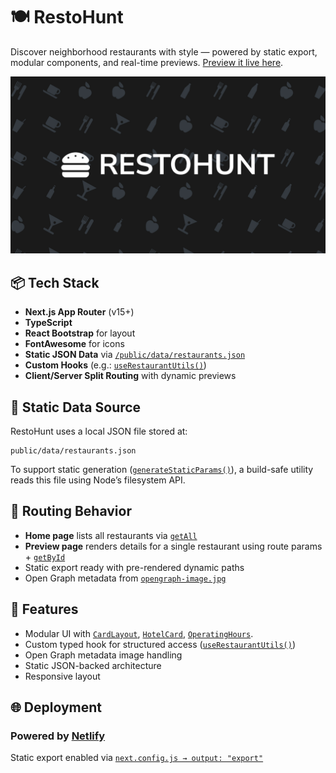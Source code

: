 # 🍽️ RestoHunt

Discover neighborhood restaurants with style — powered by static export, modular components, and real-time previews.
[Preview it live here](https://restohunt.netlify.app).

![RestoHunt Cover](./src/app/opengraph-image.jpg)

## 📦 Tech Stack

- **Next.js App Router** (v15+)
- **TypeScript**
- **React Bootstrap** for layout
- **FontAwesome** for icons
- **Static JSON Data** via [`/public/data/restaurants.json`](./public/data/restaurants.json)
- **Custom Hooks** (e.g.: [`useRestaurantUtils()`](./src/hooks/data/index.ts#L6))
- **Client/Server Split Routing** with dynamic previews

## 📁 Static Data Source

RestoHunt uses a local JSON file stored at:

```
public/data/restaurants.json
```

To support static generation ([`generateStaticParams()`](./src/app/Preview/[id]/page.tsx#L4)), a build-safe utility reads this file using Node’s filesystem API.

## 🧭 Routing Behavior

- **Home page** lists all restaurants via [`getAll`](./src/hooks/data/index.ts#L19)
- **Preview page** renders details for a single restaurant using route params + [`getById`](./src/hooks/data/index.ts#L20)
- Static export ready with pre-rendered dynamic paths
- Open Graph metadata from [`opengraph-image.jpg`](./src/app/opengraph-image.jpg)

## 🎯 Features

- Modular UI with [`CardLayout`](./src/components/CardLayout/index.tsx), [`HotelCard`](./src/components/HotelCard/), [`OperatingHours`](./src/components/OperatingHours/index.tsx).
- Custom typed hook for structured access ([`useRestaurantUtils()`](./src/hooks/data/index.ts#L6))
- Open Graph metadata image handling
- Static JSON-backed architecture
- Responsive layout

## 🌐 Deployment

### Powered by [Netlify](https://www.netlify.com)

Static export enabled via [`next.config.js → output: "export"`](./next.config.ts#L5)
